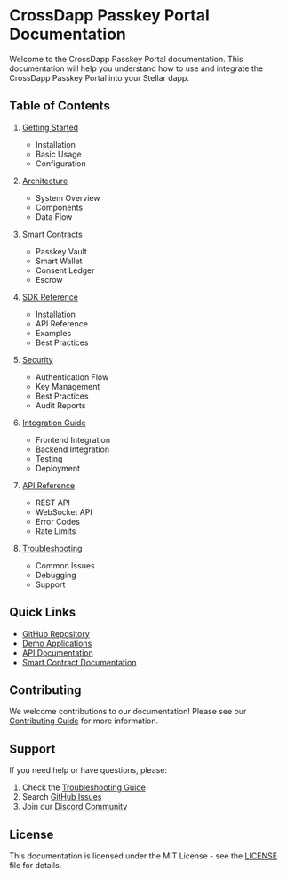 # CrossDapp Passkey Portal Documentation

Welcome to the CrossDapp Passkey Portal documentation. This documentation will help you understand how to use and integrate the CrossDapp Passkey Portal into your Stellar dapp.

## Table of Contents

1. [Getting Started](./getting-started.md)
   - Installation
   - Basic Usage
   - Configuration

2. [Architecture](./architecture.md)
   - System Overview
   - Components
   - Data Flow

3. [Smart Contracts](./smart-contracts.md)
   - Passkey Vault
   - Smart Wallet
   - Consent Ledger
   - Escrow

4. [SDK Reference](./sdk-reference.md)
   - Installation
   - API Reference
   - Examples
   - Best Practices

5. [Security](./security.md)
   - Authentication Flow
   - Key Management
   - Best Practices
   - Audit Reports

6. [Integration Guide](./integration.md)
   - Frontend Integration
   - Backend Integration
   - Testing
   - Deployment

7. [API Reference](./api.md)
   - REST API
   - WebSocket API
   - Error Codes
   - Rate Limits

8. [Troubleshooting](./troubleshooting.md)
   - Common Issues
   - Debugging
   - Support

## Quick Links

- [GitHub Repository](https://github.com/yourusername/crossdapp-passkey-portal)
- [Demo Applications](/demo)
- [API Documentation](/docs/api)
- [Smart Contract Documentation](/docs/smart-contracts)

## Contributing

We welcome contributions to our documentation! Please see our [Contributing Guide](./contributing.md) for more information.

## Support

If you need help or have questions, please:

1. Check the [Troubleshooting Guide](./troubleshooting.md)
2. Search [GitHub Issues](https://github.com/yourusername/crossdapp-passkey-portal/issues)
3. Join our [Discord Community](https://discord.gg/crossdapp)

## License

This documentation is licensed under the MIT License - see the [LICENSE](../LICENSE) file for details. 